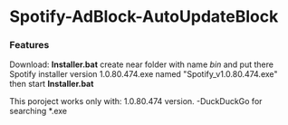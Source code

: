 # Spotify-AdBlock-AutoUpdateBlock
### Features
Download:
**Installer.bat**
create near folder with name *bin* and put there Spotify installer version 1.0.80.474.exe named "Spotify_v1.0.80.474.exe" then start **Installer.bat**

This poroject works only with: 1.0.80.474 version. 
-DuckDuckGo for searching *.exe

